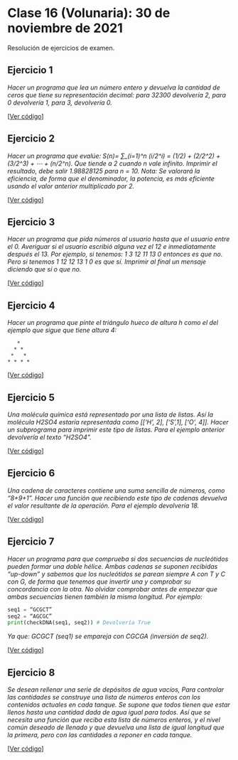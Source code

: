 # Clase 16 (Volunaria): 30 de noviembre de 2021

Resolución de ejercicios de examen.

## Ejercicio 1

*Hacer un programa que lea un número entero y devuelva la cantidad de ceros que tiene su representación decimal: para 32300 devolvería 2, para 0 devolvería 1, para 3, devolvería 0.*

[[Ver código](código/exa01.py)]


## Ejercicio 2

*Hacer un programa que evalúe: S(n)= ∑_(i=1)^n (i/2^i) =  (1/2) + (2/2^2) + (3/2^3) + ⋯ + (n/2^n). Que tiende a 2 cuando n vale infinito. Imprimir el resultado, debe salir 1.98828125 para n = 10. Nota: Se valorará la eficiencia, de forma que el denominador, la potencia, es más eficiente usando el valor anterior multiplicado por 2.*

[[Ver código](código/exa02.py)]

## Ejercicio 3

*Hacer un programa que pida números al usuario hasta que el usuario entre el 0. Averiguar si el usuario escribió alguna vez el 12 e inmediatamente después el 13. Por ejemplo, si tenemos: 1 3 12 11 13 0 entonces es que no. Pero si tenemos 1 12 12 13 1 0 es que sí. Imprimir al final un mensaje diciendo que sí o que no.*

[[Ver código](código/exa03.py)]

## Ejercicio 4

*Hacer un programa que pinte el triángulo hueco de altura h como el del ejemplo que sigue que tiene altura 4:*

```
   *
  * * 
 *   *
* * * *
```

[[Ver código](código/exa04.py)]

## Ejercicio 5

*Una molécula química está representado por una lista de listas. Así la molécula H2SO4 estaría representada como [[‘H’, 2], [‘S’,1], [‘O’, 4]]. Hacer un subprograma para imprimir este tipo de listas. Para el ejemplo anterior devolvería el texto “H2SO4”.*

[[Ver código](código/exa05.py)]

## Ejercicio 6

*Una cadena de caracteres contiene una suma sencilla de números, como “8+9+1”. Hacer una función que recibiendo este tipo de cadenas devuelva el valor resultante de la operación. Para el ejemplo devolvería 18.*

[[Ver código](código/exa06.py)]

## Ejercicio 7

*Hacer un programa para que comprueba si dos secuencias de nucleótidos pueden formar una doble hélice. Ambas cadenas se suponen recibidas “up-down” y sabemos que los nucleótidos se parean siempre A con T y C con G, de forma que tenemos que invertir una y comprobar su concordancia con la otra. No olvidar comprobar antes de empezar que ambas secuencias tienen también la misma longitud. Por ejemplo:*
```python
seq1 = “GCGCT” 
seq2 = “AGCGC”
print(checkDNA(seq1, seq2)) # Devolvería True
```
*Ya que: GCGCT (seq1) se empareja con CGCGA (inversión de seq2).*

[[Ver código](código/exa07.py)]

## Ejercicio 8

*Se desean rellenar una serie de depósitos de agua vacíos, Para controlar las cantidades se construye una lista de números enteros con los contenidos actuales en cada tanque. Se supone que todos tienen que estar llenos hasta una cantidad dada de agua igual para todos. Así que se necesita una función que reciba esta lista de números enteros, y el nivel común deseado de llenado y que devuelva una lista de igual longitud que la primera, pero con las cantidades a reponer en cada tanque.*

[[Ver código](código/exa08.py)]
